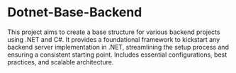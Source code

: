 # Dotnet-Base-Backend
This project aims to create a base structure for various backend projects using .NET and C#. It provides a foundational framework to kickstart any backend server implementation in .NET, streamlining the setup process and ensuring a consistent starting point. Includes essential configurations, best practices, and scalable architecture.
